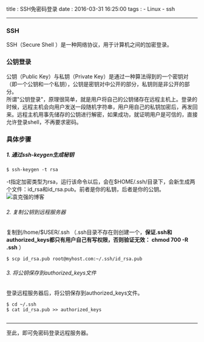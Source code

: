 title : SSH免密码登录
date : 2016-03-31 16:25:00 
tags : 
		- Linux
		- ssh  


---

### SSH
SSH（Secure Shell ）是一种网络协议，用于计算机之间的加密登录。

### 公钥登录
公钥（Public Key）与私钥（Private Key）是通过一种算法得到的一个密钥对（即一个公钥和一个私钥），公钥是密钥对中公开的部分，私钥则是非公开的部分。  
所谓"公钥登录"，原理很简单，就是用户将自己的公钥储存在远程主机上。登录的时候，远程主机会向用户发送一段随机字符串，用户用自己的私钥加密后，再发回来。远程主机用事先储存的公钥进行解密，如果成功，就证明用户是可信的，直接允许登录shell，不再要求密码。

### 具体步骤

##### 1. 通过ssh-keygen生成秘钥   
   
```    
$ ssh-keygen -t rsa    
```  
 
-t指定加密类型为rsa，运行该命令以后，会在$HOME/.ssh/目录下，会新生成两个文件：id_rsa和id_rsa.pub。前者是你的私钥，后者是你的公钥。
![袁克强的博客](http://dn-yuankeqiang.qbox.me/0F6F97CD-7321-47A2-872A-5D881797572D.png?imageView/2/w/500)

###### 2. 复制公钥到远程服务器   
复制到/home/$USER/.ssh （.ssh目录不存在则创建一个，**保证.ssh和authorized_keys都只有用户自己有写权限，否则验证无效： chmod 700 -R .ssh** ）   
 
```  
$ scp id_rsa.pub root@myhost.com:~/.ssh/id_rsa.pub  
```  

###### 3. 将公钥保存到authorized_keys文件
登录远程服务器后，将公钥保存到authorized_keys文件。  

```    
$ cd ~/.ssh 
$ cat id_rsa.pub >> authorized_keys   
 
```  

---
至此，即可免密码登录远程服务器。



